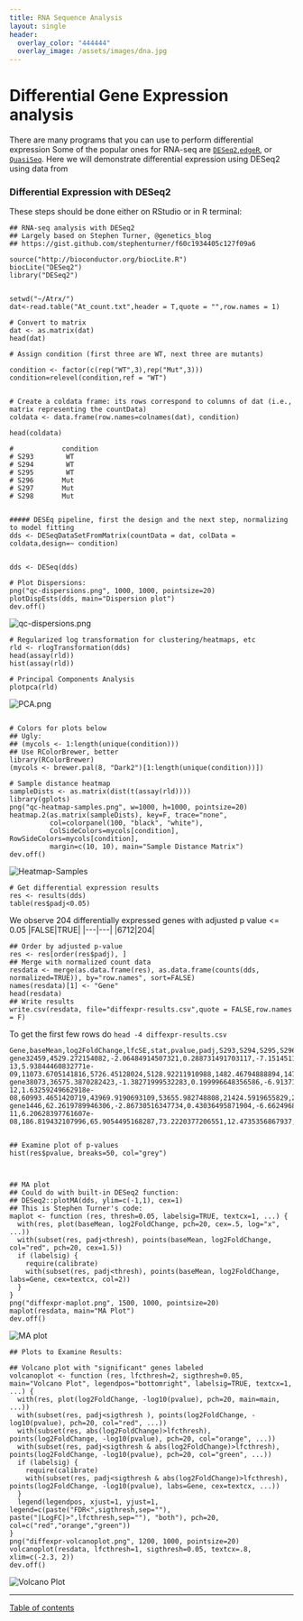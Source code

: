 ```yaml
---
title: RNA Sequence Analysis
layout: single
header:
  overlay_color: "444444"
  overlay_image: /assets/images/dna.jpg
---
```


# Differential Gene Expression analysis #

There are many programs that you can use to perform differential expression Some of the popular ones for RNA-seq are [`DESeq2`](https://bioconductor.org/packages/release/bioc/html/DESeq2.html),[`edgeR`](http://bioconductor.org/packages/release/bioc/html/edgeR.html), or [`QuasiSeq`](https://cran.r-project.org/web/packages/QuasiSeq/index.html). Here we will demonstrate differential expression using DESeq2 using data from


### Differential Expression with DESeq2 ###
These steps should be done either on RStudio or in R terminal:

```
## RNA-seq analysis with DESeq2
## Largely based on Stephen Turner, @genetics_blog
## https://gist.github.com/stephenturner/f60c1934405c127f09a6

source("http://bioconductor.org/biocLite.R")
biocLite("DESeq2")
library("DESeq2")


setwd("~/Atrx/")
dat<-read.table("At_count.txt",header = T,quote = "",row.names = 1)

# Convert to matrix
dat <- as.matrix(dat)
head(dat)

# Assign condition (first three are WT, next three are mutants)

condition <- factor(c(rep("WT",3),rep("Mut",3)))
condition=relevel(condition,ref = "WT")


# Create a coldata frame: its rows correspond to columns of dat (i.e., matrix representing the countData)
coldata <- data.frame(row.names=colnames(dat), condition)

head(coldata)

#            condition
# S293        WT
# S294        WT
# S295        WT
# S296       Mut
# S297       Mut
# S298       Mut


##### DESEq pipeline, first the design and the next step, normalizing to model fitting
dds <- DESeqDataSetFromMatrix(countData = dat, colData = coldata,design=~ condition)


dds <- DESeq(dds)

# Plot Dispersions:
png("qc-dispersions.png", 1000, 1000, pointsize=20)
plotDispEsts(dds, main="Dispersion plot")
dev.off()
```
![qc-dispersions.png](Assets/qc-dispersions.png)
```
# Regularized log transformation for clustering/heatmaps, etc
rld <- rlogTransformation(dds)
head(assay(rld))
hist(assay(rld))

# Principal Components Analysis
plotpca(rld)
```
![PCA.png](Assets/PCA.png)
```

# Colors for plots below
## Ugly:
## (mycols <- 1:length(unique(condition)))
## Use RColorBrewer, better
library(RColorBrewer)
(mycols <- brewer.pal(8, "Dark2")[1:length(unique(condition))])

# Sample distance heatmap
sampleDists <- as.matrix(dist(t(assay(rld))))
library(gplots)
png("qc-heatmap-samples.png", w=1000, h=1000, pointsize=20)
heatmap.2(as.matrix(sampleDists), key=F, trace="none",
          col=colorpanel(100, "black", "white"),
          ColSideColors=mycols[condition], RowSideColors=mycols[condition],
          margin=c(10, 10), main="Sample Distance Matrix")
dev.off()
```
![Heatmap-Samples](Assets/qc-heatmap-samples.png)
```
# Get differential expression results
res <- results(dds)
table(res$padj<0.05)

```
We observe 204 differentially expressed genes with adjusted p value <= 0.05
|FALSE|TRUE|
|---|---|
|6712|204|

```
## Order by adjusted p-value
res <- res[order(res$padj), ]
## Merge with normalized count data
resdata <- merge(as.data.frame(res), as.data.frame(counts(dds, normalized=TRUE)), by="row.names", sort=FALSE)
names(resdata)[1] <- "Gene"
head(resdata)
## Write results
write.csv(resdata, file="diffexpr-results.csv",quote = FALSE,row.names = F)

```
To get the first few rows do
`head -4 diffexpr-results.csv`

```
Gene,baseMean,log2FoldChange,lfcSE,stat,pvalue,padj,S293,S294,S295,S296,S297,S298
gene32459,4529.272154082,-2.06484914507321,0.288731491703117,-7.15145110390785,8.58653066559819e-13,5.93844460832771e-09,11073.6705141816,5726.45128024,5128.92211910988,1482.46794888894,1473.13299530101,2290.98806677055
gene38073,36575.3870282423,-1.38271999532283,0.199996648356586,-6.91371583816493,4.7212044436934e-12,1.63259249662918e-08,60993.4651420719,43969.9190693109,53655.982748808,21424.5919655829,22323.7590351868,17084.604208493
gene1446,62.2619789946306,-2.86730516347734,0.43036495871904,-6.66249680738816,2.69214169069523e-11,6.20628397761607e-08,186.819432107996,65.9054495168287,73.2220377206551,12.4735356867937,10.8379903446028,24.3134285909079

```



```

## Examine plot of p-values
hist(res$pvalue, breaks=50, col="grey")



## MA plot
## Could do with built-in DESeq2 function:
## DESeq2::plotMA(dds, ylim=c(-1,1), cex=1)
## This is Stephen Turner's code:
maplot <- function (res, thresh=0.05, labelsig=TRUE, textcx=1, ...) {
  with(res, plot(baseMean, log2FoldChange, pch=20, cex=.5, log="x", ...))
  with(subset(res, padj<thresh), points(baseMean, log2FoldChange, col="red", pch=20, cex=1.5))
  if (labelsig) {
    require(calibrate)
    with(subset(res, padj<thresh), points(baseMean, log2FoldChange, labs=Gene, cex=textcx, col=2))
  }
}
png("diffexpr-maplot.png", 1500, 1000, pointsize=20)
maplot(resdata, main="MA Plot")
dev.off()
```
![MA plot](Assets/diffexpr-maplot.png)
```
## Plots to Examine Results:

## Volcano plot with "significant" genes labeled
volcanoplot <- function (res, lfcthresh=2, sigthresh=0.05, main="Volcano Plot", legendpos="bottomright", labelsig=TRUE, textcx=1, ...) {
  with(res, plot(log2FoldChange, -log10(pvalue), pch=20, main=main, ...))
  with(subset(res, padj<sigthresh ), points(log2FoldChange, -log10(pvalue), pch=20, col="red", ...))
  with(subset(res, abs(log2FoldChange)>lfcthresh), points(log2FoldChange, -log10(pvalue), pch=20, col="orange", ...))
  with(subset(res, padj<sigthresh & abs(log2FoldChange)>lfcthresh), points(log2FoldChange, -log10(pvalue), pch=20, col="green", ...))
  if (labelsig) {
    require(calibrate)
    with(subset(res, padj<sigthresh & abs(log2FoldChange)>lfcthresh), points(log2FoldChange, -log10(pvalue), labs=Gene, cex=textcx, ...))
  }
  legend(legendpos, xjust=1, yjust=1, legend=c(paste("FDR<",sigthresh,sep=""), paste("|LogFC|>",lfcthresh,sep=""), "both"), pch=20, col=c("red","orange","green"))
}
png("diffexpr-volcanoplot.png", 1200, 1000, pointsize=20)
volcanoplot(resdata, lfcthresh=1, sigthresh=0.05, textcx=.8, xlim=c(-2.3, 2))
dev.off()
```
![Volcano Plot](Assets/diffexpr-volcanoplot.png)

---
[Table of contents](RNAseq-intro.md)
